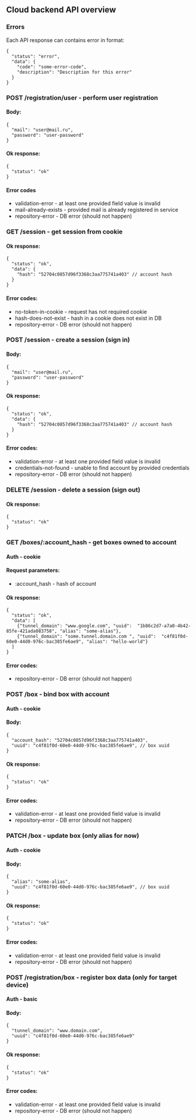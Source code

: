 ## Cloud backend API overview

### Errors
Each API response can contains error in format:
```json5
{
  "status": "error",
  "data": {
    "code": "some-error-code",
    "description": "Description for this error"
  }
}
```

### POST /registration/user - perform user registration
#### Body:
```json5
{
  "mail": "user@mail.ru",
  "password": "user-password"
}
```
#### Ok response:
```json5
{
  "status": "ok"
}
```
#### Error codes
* validation-error - at least one provided field value is invalid
* mail-already-exists - provided mail is already registered in service
* repository-error - DB error (should not happen)


### GET /session - get session from cookie
#### Ok response:
```json5
{
  "status": "ok",
  "data": {
    "hash": "52704c0857d96f3368c3aa775741a403" // account hash
  }
}
```
#### Error codes:
* no-token-in-cookie - request has not required cookie
* hash-does-not-exist - hash in a cookie does not exist in DB
* repository-error - DB error (should not happen)

### POST /session - create a session (sign in)
#### Body:
```json5
{
  "mail": "user@mail.ru",
  "password": "user-password"
}
```
#### Ok response:
```json5
{
  "status": "ok",
  "data": {
    "hash": "52704c0857d96f3368c3aa775741a403" // account hash
  }
}
```
#### Error codes:
* validation-error - at least one provided field value is invalid
* credentials-not-found - unable to find account by provided credentials
* repository-error - DB error (should not happen)

### DELETE /session - delete a session (sign out)
#### Ok response:
```json5
{
  "status": "ok"
}
```

### GET /boxes/:account_hash - get boxes owned to account
#### Auth - cookie
#### Request parameters:
* \:account_hash - hash of account
#### Ok response:
```json5
{
  "status": "ok",
  "data": [
    {"tunnel_domain": "www.google.com", "uuid":  "1b86c2d7-a7a0-4b42-85fe-421ada083758", "alias": "some-alias"},
    {"tunnel_domain": "some.tunnel.domain.com ", "uuid":  "c4f81f0d-60e0-44d0-976c-bac385fe6ae9", "alias": "hello-world"}
  ]
}
```
#### Error codes:
* repository-error - DB error (should not happen)

### POST /box - bind box with account
#### Auth - cookie
#### Body:
```json5
{
  "account_hash": "52704c0857d96f3368c3aa775741a403",
  "uuid": "c4f81f0d-60e0-44d0-976c-bac385fe6ae9", // box uuid
}
```
#### Ok response:
```json5
{
  "status": "ok"
}
```
#### Error codes:
* validation-error - at least one provided field value is invalid
* repository-error - DB error (should not happen)

### PATCH /box - update box (only alias for now)
#### Auth - cookie
#### Body:
```json5
{
  "alias": "some-alias",
  "uuid": "c4f81f0d-60e0-44d0-976c-bac385fe6ae9", // box uuid
}
```
#### Ok response:
```json5
{
  "status": "ok"
}
```
#### Error codes:
* validation-error - at least one provided field value is invalid
* repository-error - DB error (should not happen)

### POST /registration/box - register box data (only for target device)
#### Auth - basic
#### Body:
```json5
{
  "tunnel_domain": "www.domain.com",
  "uuid": "c4f81f0d-60e0-44d0-976c-bac385fe6ae9"
}
```
#### Ok response:
```json5
{
  "status": "ok"
}
```
#### Error codes:
* validation-error - at least one provided field value is invalid
* repository-error - DB error (should not happen)
